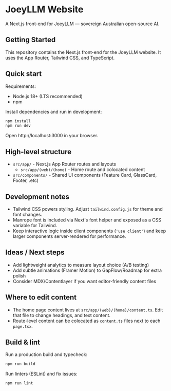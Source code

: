 # JoeyLLM Website

A Next.js front-end for JoeyLLM — sovereign Australian open-source AI.

## Getting Started

This repository contains the Next.js front-end for the JoeyLLM website. It uses the App Router, Tailwind CSS, and TypeScript. 
## Quick start

Requirements:
- Node.js 18+ (LTS recommended)
- npm

Install dependencies and run in development:

```bash
npm install
npm run dev
```

Open http://localhost:3000 in your browser.

## High-level structure

- `src/app/` - Next.js App Router routes and layouts
	- `src/app/(web)/(home)` - Home route and colocated content
- `src/components/` - Shared UI components (Feature Card, GlassCard, Footer, .etc)

## Development notes

- Tailwind CSS powers styling. Adjust `tailwind.config.js` for theme and font changes.
- Manrope font is included via Next's font helper and exposed as a CSS variable for Tailwind.
- Keep interactive logic inside client components (`'use client'`) and keep larger components server-rendered for performance.

## Ideas / Next steps

- Add lightweight analytics to measure layout choice (A/B testing)
- Add subtle animations (Framer Motion) to GapFlow/Roadmap for extra polish
- Consider MDX/Contentlayer if you want editor-friendly content files

## Where to edit content

- The home page content lives at `src/app/(web)/(home)/content.ts`. Edit that file to change headings, and text content.
- Route-level content can be colocated as `content.ts` files next to each `page.tsx`.

## Build & lint

Run a production build and typecheck:

```bash
npm run build
```

Run linters (ESLint) and fix issues:

```bash
npm run lint
```




